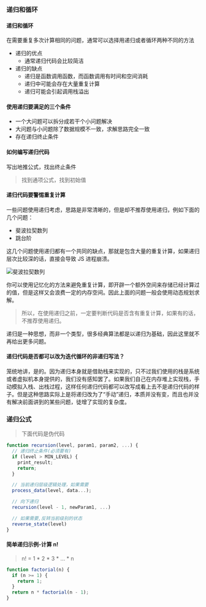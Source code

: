 ### 递归和循环

#### 递归和循环

在需要重复多次计算相同的问题，通常可以选择用递归或者循环两种不同的方法

- 递归的优点
  - 通常递归代码会比较简洁
- 递归的缺点
  - 递归是函数调用函数，而函数调用有时间和空间消耗
  - 递归中可能会存在大量重复计算
  - 递归可能会引起调用栈溢出

#### 使用递归要满足的三个条件

- 一个大问题可以拆分成若干个小问题解决
- 大问题与小问题除了数据规模不一致，求解思路完全一致
- 存在递归终止条件

#### 如何编写递归代码

写出地推公式，找出终止条件

> 找到通项公式，找到初始值

#### 递归代码要警惕重复计算

一些问题使用递归考虑，思路是非常清晰的，但是却不推荐使用递归，例如下面的几个问题：

- 斐波拉契数列
- 跳台阶

这几个问题使用递归都有一个共同的缺点，那就是包含大量的重复计算，如果递归层次比较深的话，直接会导致 JS 进程崩溃。

<img :src="$withBase('/斐波拉契数列.jpg')" alt="斐波拉契数列" />

你可以使用记忆化的方法来避免重复计算，即开辟一个额外空间来存储已经计算过的值，但是这样又会浪费一定的内存空间。因此上面的问题一般会使用动态规划求解。

> 所以，在使用递归之前，一定要判断代码是否含有重复计算，如果有的话，不推荐使用递归。

递归是一种思想，而非一个类型，很多经典算法都是以递归为基础，因此这里就不再给出更多问题。

#### 递归代码是否都可以改为迭代循环的非递归写法？

笼统地讲，是的。因为递归本身就是借助栈来实现的，只不过我们使用的栈是系统或者虚拟机本身提供的，我们没有感知罢了。如果我们自己在内存堆上实现栈，手动模拟入栈、出栈过程，这样任何递归代码都可以改写成看上去不是递归代码的样子。但是这种思路实际上是将递归改为了“手动”递归，本质并没有变，而且也并没有解决前面讲到的某些问题，徒增了实现的复杂度。

### 递归公式

> 下面代码是伪代码

```js
function recursion(level, param1, param2, ...) {
  // 递归终止条件(必须要有)
  if (level > MIN_LEVEL) {
    print_result;
    return;
  }

  // 当前递归层级逻辑处理，如果需要
  process_data(level, data...);

  // 向下递归
  recursion(level - 1, newParam1, ...)

  // 如果需要,反转当前级别的状态
  reverse_state(level)
}
```

#### 简单递归示例-计算 n!

> n! = 1 \* 2 \* 3 \* ... \* n

```js
function factorial(n) {
  if (n >= 1) {
    return 1;
  }
  return n * factorial(n - 1);
}
```

